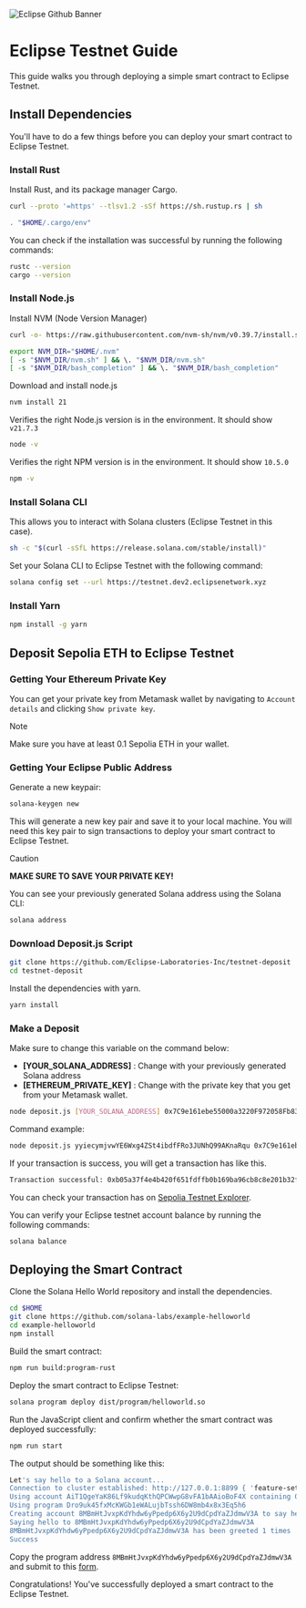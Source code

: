 ![Eclipse Github Banner](https://github.com/BlockchainsHub/Testnet/assets/77204008/fc25892b-e8ab-4f3e-8b19-430f94420bd8)

# Eclipse Testnet Guide
This guide walks you through deploying a simple smart contract to Eclipse Testnet.

## Install Dependencies
You'll have to do a few things before you can deploy your smart contract to Eclipse Testnet.

### Install Rust
Install Rust, and its package manager Cargo.
```bash
curl --proto '=https' --tlsv1.2 -sSf https://sh.rustup.rs | sh

. "$HOME/.cargo/env"
```

You can check if the installation was successful by running the following commands:
```bash
rustc --version
cargo --version
```

### Install Node.js
Install NVM (Node Version Manager)
```bash
curl -o- https://raw.githubusercontent.com/nvm-sh/nvm/v0.39.7/install.sh | bash

export NVM_DIR="$HOME/.nvm"
[ -s "$NVM_DIR/nvm.sh" ] && \. "$NVM_DIR/nvm.sh"
[ -s "$NVM_DIR/bash_completion" ] && \. "$NVM_DIR/bash_completion"
```

Download and install node.js
```bash
nvm install 21
```

Verifies the right Node.js version is in the environment. It should show `v21.7.3`
```bash
node -v
```

Verifies the right NPM version is in the environment. It should show `10.5.0`
```bash
npm -v
```

### Install Solana CLI
This allows you to interact with Solana clusters (Eclipse Testnet in this case).
```bash
sh -c "$(curl -sSfL https://release.solana.com/stable/install)"
```

Set your Solana CLI to Eclipse Testnet with the following command:
```bash
solana config set --url https://testnet.dev2.eclipsenetwork.xyz
```

### Install Yarn
```bash
npm install -g yarn
```

## Deposit Sepolia ETH to Eclipse Testnet
### Getting Your Ethereum Private Key
You can get your private key from Metamask wallet by navigating to `Account details` and clicking `Show private key`.

> [!NOTE]
> Make sure you have at least 0.1 Sepolia ETH in your wallet.

### Getting Your Eclipse Public Address
Generate a new keypair:
```bash
solana-keygen new
```
This will generate a new key pair and save it to your local machine. You will need this key pair to sign transactions to deploy your smart contract to Eclipse Testnet.

> [!CAUTION]
> **MAKE SURE TO SAVE YOUR PRIVATE KEY!**

You can see your previously generated Solana address using the Solana CLI:
```bash
solana address
```

### Download Deposit.js Script
```bash
git clone https://github.com/Eclipse-Laboratories-Inc/testnet-deposit
cd testnet-deposit
```

Install the dependencies with yarn.
```bash
yarn install
```

### Make a Deposit
Make sure to change this variable on the command below:
- **[YOUR_SOLANA_ADDRESS]** : Change with your previously generated Solana address
- **[ETHEREUM_PRIVATE_KEY]** : Change with the private key that you get from your Metamask wallet.

```bash
node deposit.js [YOUR_SOLANA_ADDRESS] 0x7C9e161ebe55000a3220F972058Fb83273653a6e 1500000 100 [ETHEREUM_PRIVATE_KEY] https://rpc.sepolia.org
```

Command example:
```bash
node deposit.js yyiecymjvwYE6Wxg4ZSt4ibdfFRo3JUNhQ99AKnaRqu 0x7C9e161ebe55000a3220F972058Fb83273653a6e 15000000 100 3e1bf180e4778c7944f509b422711101186d26ac15337934f12088623755c0b7 https://rpc.sepolia.org/
```

If your transaction is success, you will get a transaction has like this.
```bash
Transaction successful: 0xb05a37f4e4b420f651fdffb0b169ba96cb8c8e201b32f3d8d0c94705d7dc6d5f
```

You can check your transaction has on [Sepolia Testnet Explorer](https://sepolia.etherscan.io/).

You can verify your Eclipse testnet account balance by running the following commands:
```bash
solana balance
```

## Deploying the Smart Contract
Clone the Solana Hello World repository and install the dependencies.
```bash
cd $HOME
git clone https://github.com/solana-labs/example-helloworld
cd example-helloworld
npm install
```

Build the smart contract:
```bash
npm run build:program-rust
```

Deploy the smart contract to Eclipse Testnet:
```bash
solana program deploy dist/program/helloworld.so
```

Run the JavaScript client and confirm whether the smart contract was deployed successfully:
```bash
npm run start
```

The output should be something like this:
```bash
Let's say hello to a Solana account...
Connection to cluster established: http://127.0.0.1:8899 { 'feature-set': 2045430982, 'solana-core': '1.7.8' }
Using account AiT1QgeYaK86Lf9kudqKthQPCWwpG8vFA1bAAioBoF4X containing 0.00141872 SOL to pay for fees
Using program Dro9uk45fxMcKWGb1eWALujbTssh6DW8mb4x8x3Eq5h6
Creating account 8MBmHtJvxpKdYhdw6yPpedp6X6y2U9dCpdYaZJdmwV3A to say hello to
Saying hello to 8MBmHtJvxpKdYhdw6yPpedp6X6y2U9dCpdYaZJdmwV3A
8MBmHtJvxpKdYhdw6yPpedp6X6y2U9dCpdYaZJdmwV3A has been greeted 1 times
Success
```

Copy the program address `8MBmHtJvxpKdYhdw6yPpedp6X6y2U9dCpdYaZJdmwV3A` and submit to this [form](https://forms.gle/yJfFABQDPmpvgzAf7).

Congratulations! You've successfully deployed a smart contract to the Eclipse Testnet.